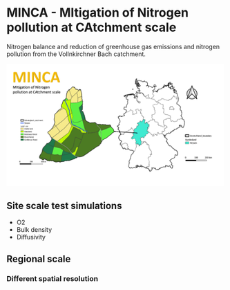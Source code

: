 # MINCA - MItigation of Nitrogen pollution at CAtchment scale

Nitrogen balance and reduction of greenhouse gas emissions and nitrogen pollution
from the Vollnkirchner Bach catchment.


<img src="./figures/logo.png" alt= “” width="600">

## Site scale test simulations

- O2
- Bulk density
- Diffusivity



## Regional scale 

### Different spatial resolution


